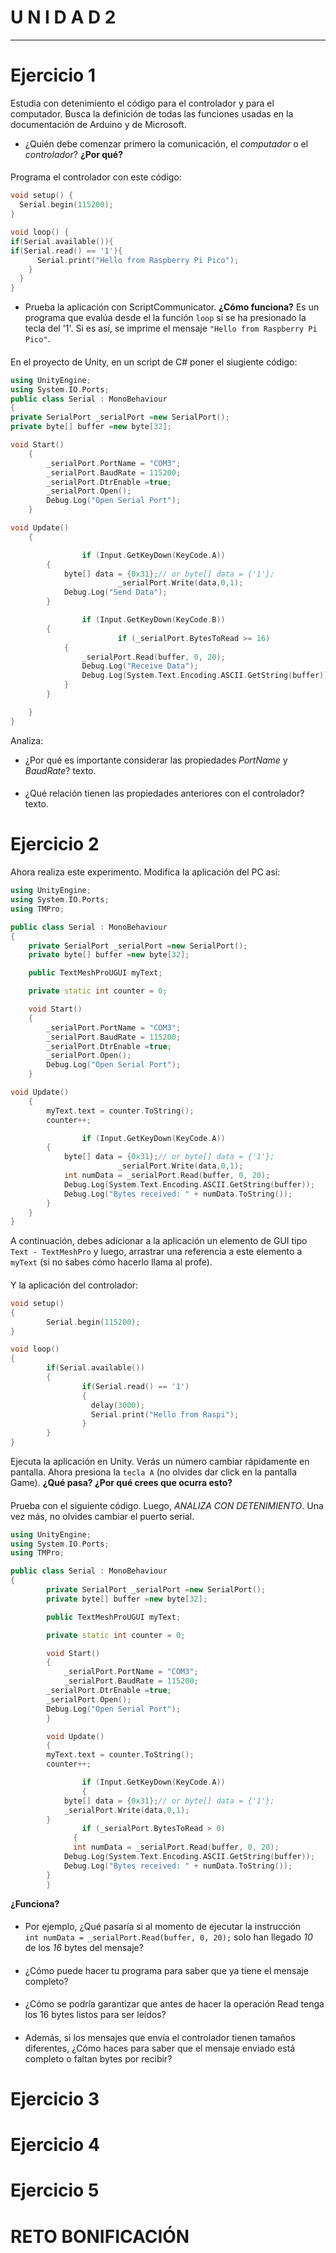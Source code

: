 # U N I D A D  2
_________________________________________________________________________________________________________________________________________________________________________________________
# Ejercicio 1
Estudia con detenimiento el código para el controlador y para el computador. Busca la definición de todas las funciones usadas en la documentación de Arduino y de Microsoft.
- ¿Quién debe comenzar primero la comunicación, el *computador* o el *controlador*? **¿Por qué?**

####
Programa el controlador con este código:
``` c++
void setup() {
  Serial.begin(115200);
}

void loop() {
if(Serial.available()){
if(Serial.read() == '1'){
      Serial.print("Hello from Raspberry Pi Pico");
    }
  }
}
```
- Prueba la aplicación con ScriptCommunicator. **¿Cómo funciona?**
Es un programa que evalúa desde el la función `loop` si se ha presionado la tecla del '1'. Si es así, se imprime el mensaje `"Hello from Raspberry Pi Pico"`.
####


En el proyecto de Unity, en un script de C# poner el siugiente código:
``` c++
using UnityEngine;
using System.IO.Ports;
public class Serial : MonoBehaviour
{
private SerialPort _serialPort =new SerialPort();
private byte[] buffer =new byte[32];

void Start()
    {
        _serialPort.PortName = "COM3";
        _serialPort.BaudRate = 115200;
        _serialPort.DtrEnable =true;
        _serialPort.Open();
        Debug.Log("Open Serial Port");
    }

void Update()
    {

				if (Input.GetKeyDown(KeyCode.A))
        {
            byte[] data = {0x31};// or byte[] data = {'1'};            
						_serialPort.Write(data,0,1);
            Debug.Log("Send Data");
        }

				if (Input.GetKeyDown(KeyCode.B))
        {
						if (_serialPort.BytesToRead >= 16)
            {
                _serialPort.Read(buffer, 0, 20);
                Debug.Log("Receive Data");
                Debug.Log(System.Text.Encoding.ASCII.GetString(buffer));
            }
        }

    }
}
```
Analiza:
- ¿Por qué es importante considerar las propiedades *PortName* y *BaudRate*?
texto.
####
- ¿Qué relación tienen las propiedades anteriores con el controlador?
texto.

# Ejercicio 2
Ahora realiza este experimento. Modifica la aplicación del PC así:
``` c++
using UnityEngine;
using System.IO.Ports;
using TMPro;

public class Serial : MonoBehaviour
{
	private SerialPort _serialPort =new SerialPort();
	private byte[] buffer =new byte[32];

	public TextMeshProUGUI myText;

	private static int counter = 0;

	void Start()
    {
        _serialPort.PortName = "COM3";
        _serialPort.BaudRate = 115200;
        _serialPort.DtrEnable =true;
        _serialPort.Open();
        Debug.Log("Open Serial Port");
    }

void Update()
    {
        myText.text = counter.ToString();
        counter++;

				if (Input.GetKeyDown(KeyCode.A))
        {
            byte[] data = {0x31};// or byte[] data = {'1'};            
						_serialPort.Write(data,0,1);
            int numData = _serialPort.Read(buffer, 0, 20);
            Debug.Log(System.Text.Encoding.ASCII.GetString(buffer));
            Debug.Log("Bytes received: " + numData.ToString());
        }
    }
}
```
A continuación, debes adicionar a la aplicación un elemento de GUI tipo `Text - TextMeshPro` y luego, arrastrar una referencia a este elemento a `myText` (si no sabes cómo hacerlo llama al profe).
####
Y la aplicación del controlador:
``` c++
void setup()
{
		Serial.begin(115200);
}

void loop()
{
		if(Serial.available())
		{
				if(Serial.read() == '1')
				{
			      delay(3000);
			      Serial.print("Hello from Raspi");
				}
		}
}
```
Ejecuta la aplicación en Unity. Verás un número cambiar rápidamente en pantalla. Ahora presiona la `tecla A` (no olvides dar click en la pantalla Game). **¿Qué pasa? ¿Por qué crees que ocurra esto?**

####
Prueba con el siguiente código. Luego, *ANALIZA CON DETENIMIENTO*. Una vez más, no olvides cambiar el puerto serial.
``` c++
using UnityEngine;
using System.IO.Ports;
using TMPro;

public class Serial : MonoBehaviour
{
		private SerialPort _serialPort =new SerialPort();
		private byte[] buffer =new byte[32];

		public TextMeshProUGUI myText;

		private static int counter = 0;

		void Start()
		{
		    _serialPort.PortName = "COM3";
		    _serialPort.BaudRate = 115200;
        _serialPort.DtrEnable =true;
        _serialPort.Open();
        Debug.Log("Open Serial Port");
		}

		void Update()
		{
        myText.text = counter.ToString();
        counter++;

				if (Input.GetKeyDown(KeyCode.A))
				{
            byte[] data = {0x31};// or byte[] data = {'1'};
            _serialPort.Write(data,0,1);
        }
				if (_serialPort.BytesToRead > 0)
			  {
	          int numData = _serialPort.Read(buffer, 0, 20);
            Debug.Log(System.Text.Encoding.ASCII.GetString(buffer));
            Debug.Log("Bytes received: " + numData.ToString());
        }
		}

```
**¿Funciona?**

####
- Por ejemplo, ¿Qué pasaría si al momento de ejecutar la instrucción `int numData = _serialPort.Read(buffer, 0, 20);` solo han llegado *10* de los *16* bytes del mensaje?

####
- ¿Cómo puede hacer tu programa para saber que ya tiene el mensaje completo?

####
- ¿Cómo se podría garantizar que antes de hacer la operación Read tenga los 16 bytes listos para ser leídos?

####
- Además, si los mensajes que envía el controlador tienen tamaños diferentes, ¿Cómo haces para saber que el mensaje enviado está completo o faltan bytes por recibir?


# Ejercicio 3



# Ejercicio 4



# Ejercicio 5


# RETO BONIFICACIÓN
